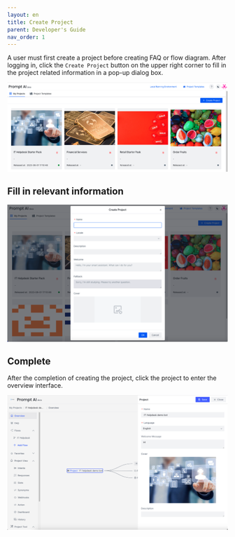 ```yaml
---
layout: en
title: Create Project
parent: Developer's Guide
nav_order: 1
---
```

A user must first create a project before creating FAQ or flow diagram. After logging in, click the `Create Project` button on the upper right corner to fill in the project related information in a pop-up dialog box.

![project-create](/assets/images/tutorial/project_list.jpg)

## Fill in relevant information
![project-create-detail](/assets/images/tutorial/project_create.jpg)


## Complete
After the completion of creating the project, click the project to enter the overview interface.

![project-main-view](/assets/images/tutorial/project/p-main-view.png)
